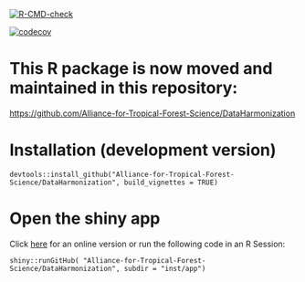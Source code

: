 
[![R-CMD-check](https://github.com/VincyaneBadouard/TreeData/workflows/R-CMD-check/badge.svg)](https://github.com/VincyaneBadouard/TreeData/actions)

[![codecov](https://codecov.io/gh/VincyaneBadouard/TreeData/branch/master/graph/badge.svg?token=Z1IWWYKH7X)](https://codecov.io/gh/VincyaneBadouard/TreeData)

# This R package is now moved and maintained in this repository:

https://github.com/Alliance-for-Tropical-Forest-Science/DataHarmonization



# Installation (development version)


```
devtools::install_github("Alliance-for-Tropical-Forest-Science/DataHarmonization", build_vignettes = TRUE)
```


# Open the shiny app

Click [here](https://valentineherr.shinyapps.io/TmFO_AccelNet/) for an online version or run the following code in an R Session:

```
shiny::runGitHub( "Alliance-for-Tropical-Forest-Science/DataHarmonization", subdir = "inst/app")
```
